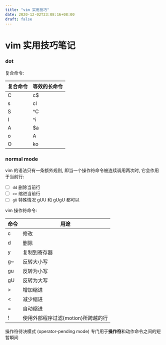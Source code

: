 ```yaml
---
title: "vim 实用技巧"
date: 2020-12-02T23:08:16+08:00
draft: false
---
```


# vim 实用技巧笔记

### dot

复合命令:

| 复合命令 | 等效的长命令 |
| -------- | ------------ |
| C        | c\$          |
| s        | cl           |
| S        | ^C           |
| I        | ^i           |
| A        | \$a          |
| o        | A<CR>        |
| O        | ko           |

### normal mode

vim 的语法只有一条额外规则, 即当一个操作符命令被连续调用两次时, 它会作用于当前行:

- [ ] `dd` 删除当前行
- [ ] `>>` 缩进当前行
- [ ] `gU` 特殊情况 gUU 和 gUgU 都可以

vim 操作符命令:

| 命令 | 用途                               |
| ---- | ---------------------------------- |
| c    | 修改                               |
| d    | 删除                               |
| y    | 复制到寄存器                       |
| g~   | 反转大小写                         |
| gu   | 反转为小写                         |
| gU   | 反转为大写                         |
| >    | 增加缩进                           |
| <    | 减少缩进                           |
| =    | 自动缩进                           |
| !    | 使用外部程序过滤{motion}所跨越的行 |

操作符待决模式 (operator-pending mode)
专门用于**操作符**和动作命令之间的短暂瞬间
